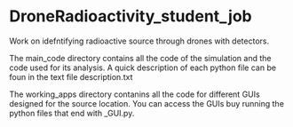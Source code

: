 # DroneRadioactivity_student_job
 Work on idefntifying radioactive source through drones with detectors.

The main_code directory contains all the code of the simulation and the code used for its analysis. A quick description of each python file can be foun in the text file description.txt

The working_apps directory contanins all the code for different GUIs designed for the source location. You can access the GUIs buy running the python files that end with _GUI.py.
